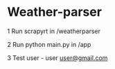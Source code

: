 # Weather-parser
1 Run scrapyrt in /weatherparser

2 Run python main.py in /app

3 Test user - user user@gmail.com
